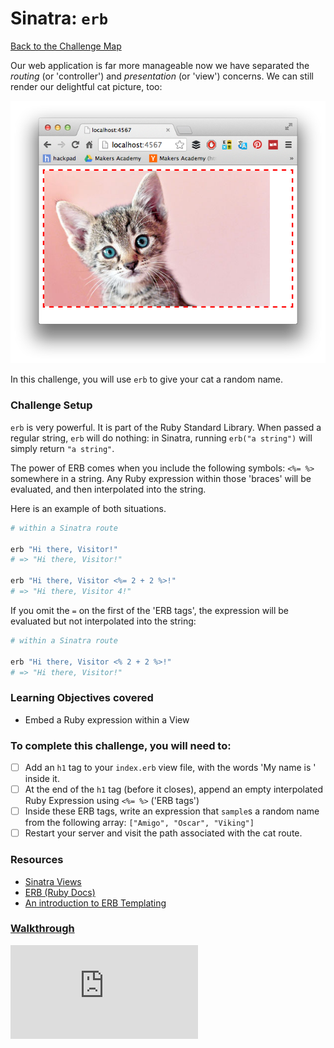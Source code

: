 # Sinatra: `erb`

[Back to the Challenge Map](README.md)

Our web application is far more manageable now we have separated the _routing_ (or 'controller') and _presentation_ (or 'view') concerns. We can still render our delightful cat picture, too:

![Wow, such cat](./images/sinatra_cat_route.png)

In this challenge, you will use `erb` to give your cat a random name.

### Challenge Setup

`erb` is very powerful. It is part of the Ruby Standard Library. When passed a regular string, `erb` will do nothing: in Sinatra, running `erb("a string")` will simply return `"a string"`.

The power of ERB comes when you include the following symbols: `<%= %>` somewhere in a string. Any Ruby expression within those 'braces' will be evaluated, and then interpolated into the string.

Here is an example of both situations.

```ruby
# within a Sinatra route

erb "Hi there, Visitor!"
# => "Hi there, Visitor!"

erb "Hi there, Visitor <%= 2 + 2 %>!"
# => "Hi there, Visitor 4!"
```

If you omit the `=` on the first of the 'ERB tags', the expression will be evaluated but not interpolated into the string:

```ruby
# within a Sinatra route

erb "Hi there, Visitor <% 2 + 2 %>!"
# => "Hi there, Visitor!"
```

### Learning Objectives covered
- Embed a Ruby expression within a View

### To complete this challenge, you will need to:

- [ ] Add an `h1` tag to your `index.erb` view file, with the words 'My name is ' inside it.
- [ ] At the end of the `h1` tag (before it closes), append an empty interpolated Ruby Expression using `<%= %>` ('ERB tags')
- [ ] Inside these ERB tags, write an expression that `sample`s a random name from the following array: `["Amigo", "Oscar", "Viking"]`
- [ ] Restart your server and visit the path associated with the cat route.

### Resources

- [Sinatra Views](http://www.sinatrarb.com/intro.html#Views%20/%20Templates)
- [ERB (Ruby Docs)](http://ruby-doc.org/stdlib-2.2.3/libdoc/erb/rdoc/ERB.html)
- [An introduction to ERB Templating](http://www.stuartellis.eu/articles/erb/)

### [Walkthrough](walkthroughs/sinatra_erb.md)


![Tracking pixel](https://githubanalytics.herokuapp.com/course/intro_to_the_web/sinatra_erb.md)
